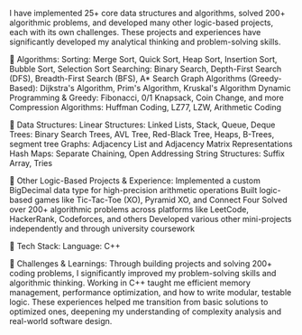I have implemented 25+ core data structures and algorithms, solved 200+ algorithmic problems, and developed many other logic-based projects, each with its own challenges. These projects and experiences have significantly developed my analytical thinking and problem-solving skills.

🧮 Algorithms:
Sorting: Merge Sort, Quick Sort, Heap Sort, Insertion Sort, Bubble Sort, Selection Sort
Searching: Binary Search, Depth-First Search (DFS), Breadth-First Search (BFS), A* Search
Graph Algorithms (Greedy-Based): Dijkstra's Algorithm, Prim's Algorithm, Kruskal's Algorithm
Dynamic Programming & Greedy: Fibonacci, 0/1 Knapsack, Coin Change, and more
Compression Algorithms: Huffman Coding, LZ77, LZW, Arithmetic Coding

🧱 Data Structures:
Linear Structures: Linked Lists, Stack, Queue, Deque
Trees: Binary Search Trees, AVL Tree, Red-Black Tree, Heaps, B-Trees, segment tree
Graphs: Adjacency List and Adjacency Matrix Representations
Hash Maps: Separate Chaining, Open Addressing
String Structures: Suffix Array, Tries

🧩 Other Logic-Based Projects & Experience:
Implemented a custom BigDecimal data type for high-precision arithmetic operations
Built logic-based games like Tic-Tac-Toe (XO), Pyramid XO, and Connect Four
Solved over 200+ algorithmic problems across platforms like LeetCode, HackerRank, Codeforces, and others
Developed various other mini-projects independently and through university coursework

🔧 Tech Stack:
Language: C++

🚀 Challenges & Learnings:
Through building projects and solving 200+ coding problems, I significantly improved my problem-solving skills and algorithmic thinking. Working in C++ taught me efficient memory management, performance optimization, and how to write modular, testable logic. These experiences helped me transition from basic solutions to optimized ones, deepening my understanding of complexity analysis and real-world software design.
